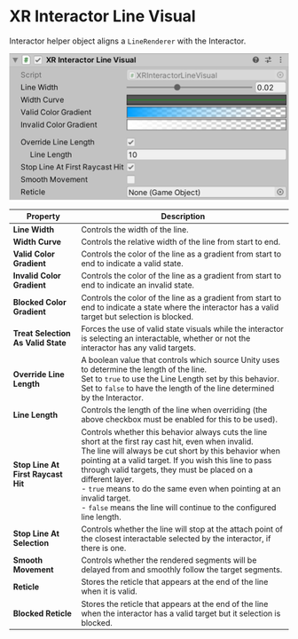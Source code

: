 # XR Interactor Line Visual

Interactor helper object aligns a `LineRenderer` with the Interactor.

![XRInteractorLineVisual component](images/xr-interactor-line-visual.png)

| **Property** | **Description** |
|--|--|
| **Line Width** | Controls the width of the line. |
| **Width Curve** | Controls the relative width of the line from start to end. |
| **Valid Color Gradient** | Controls the color of the line as a gradient from start to end to indicate a valid state. |
| **Invalid Color Gradient** | Controls the color of the line as a gradient from start to end to indicate an invalid state. |
| **Blocked Color Gradient** | Controls the color of the line as a gradient from start to end to indicate a state where the interactor has a valid target but selection is blocked. |
| **Treat Selection As Valid State** | Forces the use of valid state visuals while the interactor is selecting an interactable, whether or not the interactor has any valid targets. |
| **Override Line Length** | A boolean value that controls which source Unity uses to determine the length of the line.<br />Set to `true` to use the Line Length set by this behavior.<br />Set to `false` to have the length of the line determined by the Interactor. |
| **Line Length** | Controls the length of the line when overriding (the above checkbox must be enabled for this to be used). |
| **Stop Line At First Raycast Hit** | Controls whether this behavior always cuts the line short at the first ray cast hit, even when invalid.<br />The line will always be cut short by this behavior when pointing at a valid target. If you wish this line to pass through valid targets, they must be placed on a different layer.<br />- `true` means to do the same even when pointing at an invalid target.<br />- `false` means the line will continue to the configured line length. |
| **Stop Line At Selection** | Controls whether the line will stop at the attach point of the closest interactable selected by the interactor, if there is one. |
| **Smooth Movement** | Controls whether the rendered segments will be delayed from and smoothly follow the target segments. |
| **Reticle** | Stores the reticle that appears at the end of the line when it is valid. |
| **Blocked Reticle** | Stores the reticle that appears at the end of the line when the interactor has a valid target but it selection is blocked. |
